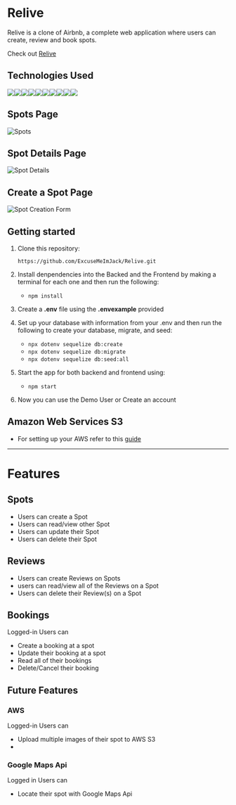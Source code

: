 # Relive

Relive is a clone of Airbnb, a complete web application where users can create, review and book spots. 

Check out [Relive](https://relive.onrender.com)

<!-- ## Index

[MVP Feature List](https://github.com/ExcuseMeImJack/watchboxd/wiki/MVP-Feature-List) |
[Database Scheme](https://github.com/ExcuseMeImJack/watchboxd/wiki/Database-Schema) |
[User Stories](https://github.com/ExcuseMeImJack/watchboxd/wiki/User-Stories) |
[Wire Frames](https://github.com/ExcuseMeImJack/watchboxd/wiki/Wireframe) | -->

## Technologies Used

<img src='https://img.shields.io/badge/HTML5-E34F26?style=for-the-badge&logo=html5&logoColor=white'><img src='https://img.shields.io/badge/JavaScript-323330?style=for-the-badge&logo=javascript&logoColor=F7DF1E'><img src='https://img.shields.io/badge/CSS3-1572B6?style=for-the-badge&logo=css3&logoColor=white'><img src='https://img.shields.io/badge/sequelize-323330?style=for-the-badge&logo=sequelize&logoColor=blue'/><img src='https://img.shields.io/badge/React-20232A?style=for-the-badge&logo=react&logoColor=61DAFB'><img src='https://img.shields.io/badge/Redux-593D88?style=for-the-badge&logo=redux&logoColor=white'><img src='https://img.shields.io/badge/React_Router-CA4245?style=for-the-badge&logo=react-router&logoColor=white'><img src='https://img.shields.io/badge/PostgreSQL-316192?style=for-the-badge&logo=postgresql&logoColor=white'><img src='https://img.shields.io/badge/Visual_Studio_Code-0078D4?style=for-the-badge&logo=visual%20studio%20code&logoColor=white'><img src='https://img.shields.io/badge/prettier-1A2C34?style=for-the-badge&logo=prettier&logoColor=F7BA3E'>

## Spots Page

![Spots](https://github.com/ExcuseMeImJack/Relive/assets/118242834/958dad9f-60e4-4005-b3ee-9955e4bafa7a)

## Spot Details Page

![Spot Details](https://github.com/ExcuseMeImJack/Relive/assets/118242834/93ae4c6d-38cb-4b3a-b49c-744594559874)


## Create a Spot Page

![Spot Creation Form](https://github.com/ExcuseMeImJack/Relive/assets/118242834/7180057e-1787-4383-892c-b3f79d86b8e3)

## Getting started
1. Clone this repository:

   `
   https://github.com/ExcuseMeImJack/Relive.git
   `
   
2. Install denpendencies into the Backed and the Frontend by making a terminal for each one and then run the following:

   * `npm install`

3. Create a **.env** file using the **.envexample** provided 

4. Set up your database with information from your .env and then run the following to create your database, migrate, and seed: 
 
   * `npx dotenv sequelize db:create`
   * `npx dotenv sequelize db:migrate` 
   * `npx dotenv sequelize db:seed:all`

5. Start the app for both backend and frontend using:

   * `npm start`

6. Now you can use the Demo User or Create an account

## Amazon Web Services S3
* For setting up your AWS refer to this [guide](https://github.com/jdrichardsappacad/aws-s3-pern-demo)

***

# Features 

## Spots
* Users can create a Spot
* Users can read/view other Spot
* Users can update their Spot
* Users can delete their Spot

## Reviews
* Users can create Reviews on Spots
* users can read/view all of the Reviews on a Spot
* Users can delete their Review(s) on a Spot

## Bookings
Logged-in Users can
* Create a booking at a spot
* Update their booking at a spot
* Read all of their bookings
* Delete/Cancel their booking

## Future Features
### AWS
Logged-in Users can
* Upload multiple images of their spot to AWS S3
* 
### Google Maps Api
Logged in Users can
* Locate their spot with Google Maps Api 
